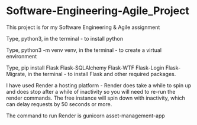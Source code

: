 # Software-Engineering-Agile_Project
This project is for my Software Engineering &amp; Agile assignment

Type, python3, in the terminal - to install python

Type, python3 -m venv venv, in the terminal - to create a virtual environment

Type, pip install Flask Flask-SQLAlchemy Flask-WTF Flask-Login Flask-Migrate, in the terminal - to install Flask and other required packages.

I have used Render a hosting platform - Render does take a while to spin up and does stop after a while of inactivity so you will need to re-run the render commands. The free instance will spin down with inactivity, which can delay requests by 50 seconds or more.

The command to run Render is gunicorn asset-management-app